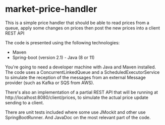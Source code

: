 # market-price-handler

This is a simple price handler that should be able to read prices from a queue, apply some changes on prices then post the new prices into a client REST API

The code is presented using the following technologies:

* Maven
* Spring-boot (version 2.1)
*-* Java (8 or 11)

You're going to need a developer machine with Java and Maven installed.
The code uses  a ConcurrentLinkedQueue and a ScheduledExecutorService to 
simulate the reception of the messages from an external 
Message provider (such as Kafka or SQS from AWS).

There's also an implementation of a partial REST API that will be running
at http://localhost:8080/client/prices, to simulate the actual price update
sending to a client.

There are unit tests included where some use JMockit and other use
SpringBootRunner. And JavaDoc on the most relevant part of the code.